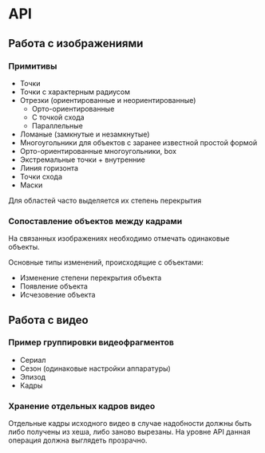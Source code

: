 # API

## Работа с изображениями

### Примитивы

* Точки
* Точки с характерным радиусом
* Отрезки (ориентированные и неориентированные)
    * Орто-ориентированные
    * С точкой схода
    * Параллельные
* Ломаные (замкнутые и незамкнутые)
* Многоугольники для объектов с заранее известной простой формой
* Орто-ориентированные многоугольники, box
* Экстремальные точки + внутренние
* Линия горизонта
* Точки схода
* Маски

Для областей часто выделяется их степень перекрытия

### Сопоставление объектов между кадрами

На связанных изображениях необходимо отмечать одинаковые объекты.

Основные типы изменений, происходящие с объектами:
* Изменение степени перекрытия объекта
* Появление объекта
* Исчезовение объекта

## Работа с видео

### Пример группировки видеофрагментов

* Сериал
* Сезон (одинаковые настройки аппаратуры)
* Эпизод
* Кадры

### Хранение отдельных кадров видео

Отдельные кадры исходного видео в случае надобности должны быть либо получены из хеша, либо заново вырезаны. На уровне API данная операция должна выглядеть прозрачно.